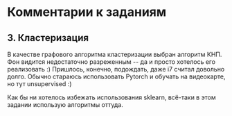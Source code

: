 # Комментарии к заданиям

## 3. Кластеризация
В качестве графового алгоритма кластеризации выбран алгоритм КНП. 
Фон видится недостаточно разреженным -- да и просто хотелось его реализовать :)
Пришлось, конечно, подождать, даже i7 считал довольно долго. Обычно стараюсь использовать Pytorch и обучать на видеокарте, 
но тут unsupervised :)

Как бы ни хотелось избежать использования sklearn, всё-таки в этом задании использую алгоритмы оттуда.
